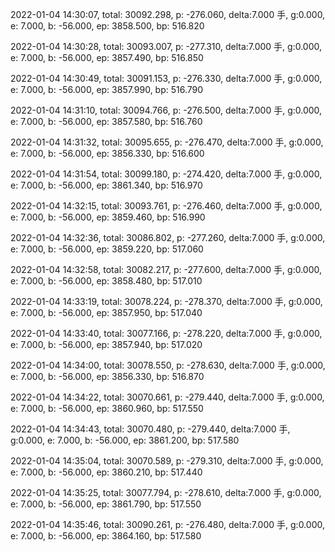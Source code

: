 2022-01-04 14:30:07, total: 30092.298, p: -276.060, delta:7.000 手, g:0.000, e: 7.000, b: -56.000, ep: 3858.500, bp: 516.820

2022-01-04 14:30:28, total: 30093.007, p: -277.310, delta:7.000 手, g:0.000, e: 7.000, b: -56.000, ep: 3857.490, bp: 516.850

2022-01-04 14:30:49, total: 30091.153, p: -276.330, delta:7.000 手, g:0.000, e: 7.000, b: -56.000, ep: 3857.990, bp: 516.790

2022-01-04 14:31:10, total: 30094.766, p: -276.500, delta:7.000 手, g:0.000, e: 7.000, b: -56.000, ep: 3857.580, bp: 516.760

2022-01-04 14:31:32, total: 30095.655, p: -276.470, delta:7.000 手, g:0.000, e: 7.000, b: -56.000, ep: 3856.330, bp: 516.600

2022-01-04 14:31:54, total: 30099.180, p: -274.420, delta:7.000 手, g:0.000, e: 7.000, b: -56.000, ep: 3861.340, bp: 516.970

2022-01-04 14:32:15, total: 30093.761, p: -276.460, delta:7.000 手, g:0.000, e: 7.000, b: -56.000, ep: 3859.460, bp: 516.990

2022-01-04 14:32:36, total: 30086.802, p: -277.260, delta:7.000 手, g:0.000, e: 7.000, b: -56.000, ep: 3859.220, bp: 517.060

2022-01-04 14:32:58, total: 30082.217, p: -277.600, delta:7.000 手, g:0.000, e: 7.000, b: -56.000, ep: 3858.480, bp: 517.010

2022-01-04 14:33:19, total: 30078.224, p: -278.370, delta:7.000 手, g:0.000, e: 7.000, b: -56.000, ep: 3857.950, bp: 517.040

2022-01-04 14:33:40, total: 30077.166, p: -278.220, delta:7.000 手, g:0.000, e: 7.000, b: -56.000, ep: 3857.940, bp: 517.020

2022-01-04 14:34:00, total: 30078.550, p: -278.630, delta:7.000 手, g:0.000, e: 7.000, b: -56.000, ep: 3856.330, bp: 516.870

2022-01-04 14:34:22, total: 30070.661, p: -279.440, delta:7.000 手, g:0.000, e: 7.000, b: -56.000, ep: 3860.960, bp: 517.550

2022-01-04 14:34:43, total: 30070.480, p: -279.440, delta:7.000 手, g:0.000, e: 7.000, b: -56.000, ep: 3861.200, bp: 517.580

2022-01-04 14:35:04, total: 30070.589, p: -279.310, delta:7.000 手, g:0.000, e: 7.000, b: -56.000, ep: 3860.210, bp: 517.440

2022-01-04 14:35:25, total: 30077.794, p: -278.610, delta:7.000 手, g:0.000, e: 7.000, b: -56.000, ep: 3861.790, bp: 517.550

2022-01-04 14:35:46, total: 30090.261, p: -276.480, delta:7.000 手, g:0.000, e: 7.000, b: -56.000, ep: 3864.160, bp: 517.580